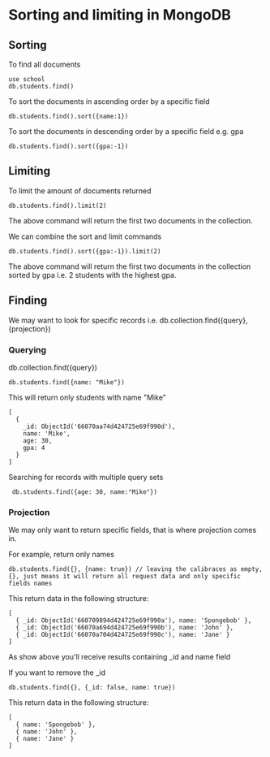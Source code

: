 # Sorting and limiting in MongoDB

## Sorting

To find all documents
````
use school
db.students.find()
````

To sort the documents in ascending order by a specific field
````
db.students.find().sort({name:1})
````

To sort the documents in descending order by a specific field e.g. gpa
````
db.students.find().sort({gpa:-1})
````

## Limiting

To limit the amount of documents returned
````
db.students.find().limit(2)
````
The above command will return the first two documents in the collection.


We can combine the sort and limit commands
````
db.students.find().sort({gpa:-1}).limit(2)
````
The above command will return the first two documents in the collection sorted by gpa i.e. 2 students with the highest gpa.


## Finding

We may want to look for specific records i.e. db.collection.find({query}, {projection})

### Querying

db.collection.find({query})

````
db.students.find({name: "Mike"})
````
This will return only students with name "Mike"
````
[
  {
    _id: ObjectId('66070aa74d424725e69f990d'),     
    name: 'Mike',
    age: 30,
    gpa: 4
  }
]
````


Searching for records with multiple query sets
````
 db.students.find({age: 30, name:"Mike"})
````


### Projection

We may only want to return specific fields, that is where projection comes in. 

For example, return only names
````
db.students.find({}, {name: true}) // leaving the calibraces as empty, {}, just means it will return all request data and only specific fields names 
````
This return data in the following structure:
````
[
  { _id: ObjectId('660709894d424725e69f990a'), name: 'Spongebob' },
  { _id: ObjectId('66070a694d424725e69f990b'), name: 'John' },
  { _id: ObjectId('66070a704d424725e69f990c'), name: 'Jane' }
]
````
As show above you'll receive results containing _id and name field


If you want to remove the _id
````
db.students.find({}, {_id: false, name: true})
````
This return data in the following structure:
````
[
  { name: 'Spongebob' },
  { name: 'John' },
  { name: 'Jane' }
]
````

